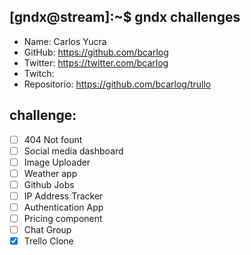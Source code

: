 ## [gndx@stream]:~$ gndx challenges

- Name: Carlos Yucra
- GitHub: https://github.com/bcarlog
- Twitter: https://twitter.com/bcarlog
- Twitch:
- Repositorio: https://github.com/bcarlog/trullo

## challenge:
  - [ ] 404 Not fount
  - [ ] Social media dashboard
  - [ ] Image Uploader
  - [ ] Weather app
  - [ ] Github Jobs
  - [ ] IP Address Tracker
  - [ ] Authentication App
  - [ ] Pricing component
  - [ ] Chat Group
  - [x] Trello Clone
